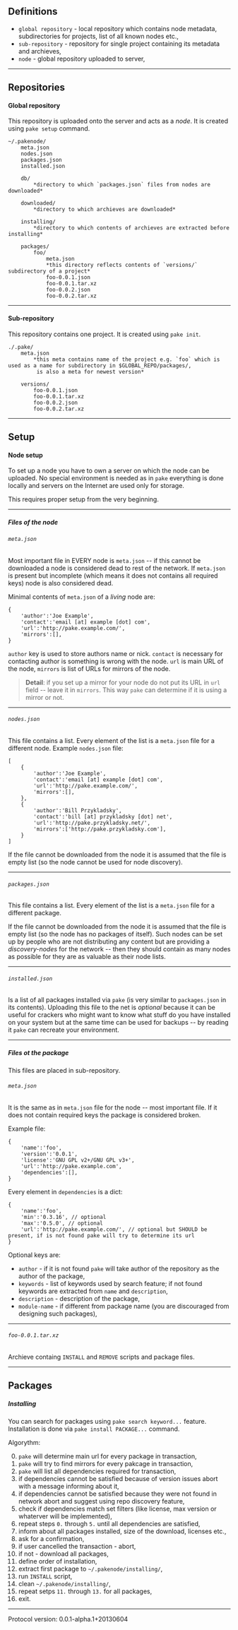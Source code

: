 ## Definitions

* `global repository` - local repository which contains node metadata, subdirectories for projects,
    list of all known nodes etc.,
* `sub-repository` - repository for single project containing its metadata and archieves,
* `node` - global repository uploaded to server,


----

## Repositories

#### Global repository

This repository is uploaded onto the server and acts as a *node*. 
It is created using `pake setup` command.

    ~/.pakenode/
        meta.json
        nodes.json
        packages.json
        installed.json
        
        db/
            *directory to which `packages.json` files from nodes are downloaded*
            
        downloaded/
            *directory to which archieves are downloaded*
            
        installing/
            *directory to which contents of archieves are extracted before installing*
        
        packages/
            foo/
                meta.json
                *this directory reflects contents of `versions/` subdirectory of a project*
                foo-0.0.1.json
                foo-0.0.1.tar.xz
                foo-0.0.2.json
                foo-0.0.2.tar.xz


----


#### Sub-repository

This repository contains one project.
It is created using `pake init`. 

    ./.pake/
        meta.json 
            *this meta contains name of the project e.g. `foo` which is used as a name for subdirectory in $GLOBAL_REPO/packages/,
             is also a meta for newest version*
             
        versions/
            foo-0.0.1.json
            foo-0.0.1.tar.xz
            foo-0.0.2.json
            foo-0.0.2.tar.xz


----


## Setup

#### Node setup

To set up a node you have to own a server on which the node can be uploaded. 
No special environment is needed as in `pake` everything is done locally and 
servers on the Internet are used only for storage.

This requires proper setup from the very beginning.

----

##### Files of the node


###### `meta.json`

Most important file in EVERY node is `meta.json` -- if this cannot be downloaded a node is considered dead to rest of the network. 
If `meta.json` is present but incomplete (which means it does not contains all required keys) node is also considered dead.

Minimal contents of `meta.json` of a *living* node are:

    {
        'author':'Joe Example',
        'contact':'email [at] example [dot] com',
        'url':'http://pake.example.com/',
        'mirrors':[],
    }

`author` key is used to store authors name or nick. 
`contact` is necessary for contacting author is something is wrong with the node. 
`url` is main URL of the node,
`mirrors` is list of URLs for mirrors of the node.

>   **Detail**: if you set up a mirror for your node do not put its URL in `url` field -- leave it in `mirrors`.
>   This way `pake` can determine if it is using a mirror or not.

----

###### `nodes.json`

This file contains a list. Every element of the list is a `meta.json` file for a different node. 
Example `nodes.json` file:

    [
        {
            'author':'Joe Example',
            'contact':'email [at] example [dot] com',
            'url':'http://pake.example.com/',
            'mirrors':[],
        },
        {
            'author':'Bill Przykladsky',
            'contact':'bill [at] przykladsky [dot] net',
            'url':'http://pake.przykladsky.net/',
            'mirrors':['http://pake.przykladsky.com'],
        }
    ]

If the file cannot be downloaded from the node it is assumed that the file is empty list (so the node cannot be used for node discovery).

----

###### `packages.json`

This file contains a list. Every element of the list is a `meta.json` file for a different package.

If the file cannot be downloaded from the node it is assumed that the file is empty list (so the node has no packages of itself). 
Such nodes can be set up by people who are not distributing any content but are providing a *discovery-nodes* for the network -- 
then they should contain as many nodes as possible for they are as valuable as their node lists.

----

###### `installed.json`

Is a list of all packages installed via `pake` (is very similar to `packages.json` in its contents). 
Uploading this file to the net is *optional* because it can be useful for crackers who 
might want to know what stuff do you have installed on your system but at the same time can be used for backups -- 
by reading it `pake` can recreate your environment.


----

##### Files ot the package

This files are placed in sub-repository.

###### `meta.json`

It is the same as in `meta.json` file for the node -- most important file.
If it does not contain required keys the package is considered broken.

Example file:

    {
        'name':'foo',
        'version':'0.0.1',
        'license':'GNU GPL v2+/GNU GPL v3+',
        'url':'http://pake.example.com',
        'dependencies':[],
    }

Every element in `dependencies` is a dict:
    
    {
        'name':'foo',
        'min':'0.3.16', // optional
        'max':'0.5.0', // optional
        'url':'http://pake.example.com/', // optional but SHOULD be present, if is not found pake will try to determine its url
    }

Optional keys are:

*   `author` - if it is not found `pake` will take author of the repository as the author of the package,
*   `keywords` - list of keywords used by search feature; if not found keywords are extracted from `name` and `description`,
*   `description` - description of the package,
*   `module-name` - if different from package name (you are discouraged from designing such packages),

----

###### `foo-0.0.1.tar.xz`

Archieve containg `INSTALL` and `REMOVE` scripts and package files.


----


## Packages

##### Installing

You can search for packages using `pake search keyword...` feature.
Installation is done via `pake install PACKAGE...` command.

Algorythm:

0.  `pake` will determine main url for every package in transaction,
1.  `pake` will try to find mirrors for every pakcage in transaction,
2.  `pake` will list all dependencies required for transaction,
3.  if dependencies cannot be satisfied because of version issues abort with a message informing about it,
4.  if dependencies cannot be satisfied because they were not found in network abort and suggest using repo discovery
    feature,
5.  check if dependencies match set filters (like license, max version or whaterver will be implemented),
5.  repeat steps `0.` through `5.` until all dependencies are satisfied,
6.  inform about all packages installed, size of the download, licenses etc.,
7.  ask for a confirmation,
8.  if user cancelled the transaction - abort,
9.  if not - download all packages,
10. define order of installation,
11. extract first package to `~/.pakenode/installing/`,
12. run `INSTALL` script,
13. clean `~/.pakenode/installing/`,
14. repeat setps `11.` through `13.` for all packages,
15. exit.


----

Protocol version: 0.0.1-alpha.1+20130604
